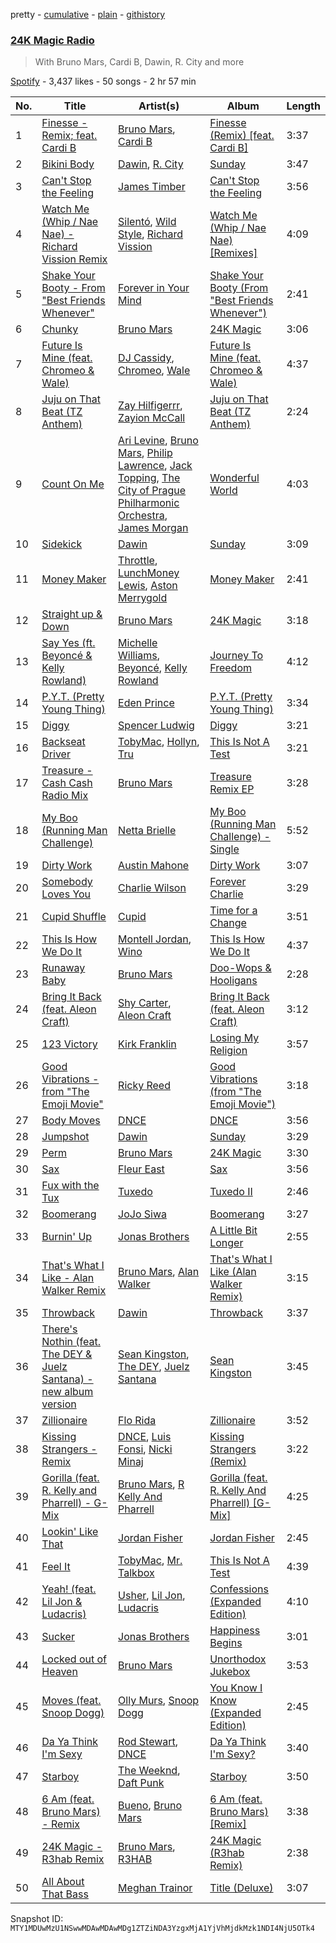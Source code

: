 pretty - [cumulative](/playlists/cumulative/37i9dQZF1E8LxY0mOH4jEX.md) - [plain](/playlists/plain/37i9dQZF1E8LxY0mOH4jEX) - [githistory](https://github.githistory.xyz/mackorone/spotify-playlist-archive/blob/main/playlists/plain/37i9dQZF1E8LxY0mOH4jEX)

### [24K Magic Radio](https://open.spotify.com/playlist/37i9dQZF1E8LxY0mOH4jEX)

> With Bruno Mars, Cardi B, Dawin, R\. City and more

[Spotify](https://open.spotify.com/user/spotify) - 3,437 likes - 50 songs - 2 hr 57 min

| No. | Title | Artist(s) | Album | Length |
|---|---|---|---|---|
| 1 | [Finesse \- Remix; feat\. Cardi B](https://open.spotify.com/track/3Vo4wInECJQuz9BIBMOu8i) | [Bruno Mars](https://open.spotify.com/artist/0du5cEVh5yTK9QJze8zA0C), [Cardi B](https://open.spotify.com/artist/4kYSro6naA4h99UJvo89HB) | [Finesse \(Remix\) \[feat\. Cardi B\]](https://open.spotify.com/album/3mumK2ar9b4JPhVOZR0V2p) | 3:37 |
| 2 | [Bikini Body](https://open.spotify.com/track/0mM39ptTtRKkeSfwsFKFxt) | [Dawin](https://open.spotify.com/artist/46GXASE9LHzyssNqKOInUu), [R\. City](https://open.spotify.com/artist/4TH4BHy0LdBi3dpBW4P2UX) | [Sunday](https://open.spotify.com/album/4wixCIPVwEHSNKSpv0UVVd) | 3:47 |
| 3 | [Can't Stop the Feeling](https://open.spotify.com/track/77j7GafMj2Rqd8YCOry3b8) | [James Timber](https://open.spotify.com/artist/0VfKmIFE9J4ahYak0oXFZT) | [Can't Stop the Feeling](https://open.spotify.com/album/67TKBOI36cMhyAQLM88DiM) | 3:56 |
| 4 | [Watch Me \(Whip / Nae Nae\) \- Richard Vission Remix](https://open.spotify.com/track/4SYLxtZVXqSurRoK1DxzpV) | [Silentó](https://open.spotify.com/artist/7juKTDFlPesGeWQ1GmjmOv), [Wild Style](https://open.spotify.com/artist/5k2RGrnyuitw9rqnbvw9OI), [Richard Vission](https://open.spotify.com/artist/3EBdhh05GoAX3lIqJSPVXt) | [Watch Me \(Whip / Nae Nae\) \[Remixes\]](https://open.spotify.com/album/15iuVx60KdBgECADSwojhr) | 4:09 |
| 5 | [Shake Your Booty \- From "Best Friends Whenever"](https://open.spotify.com/track/6fG9pxz3dwpHWmRMG7BU38) | [Forever in Your Mind](https://open.spotify.com/artist/6gQnbY1egUGK5llcWsrwgE) | [Shake Your Booty \(From "Best Friends Whenever"\)](https://open.spotify.com/album/3tuu3BwNAwhYvGjOboQHxI) | 2:41 |
| 6 | [Chunky](https://open.spotify.com/track/0mBKv9DkYfQHjdMcw2jdyI) | [Bruno Mars](https://open.spotify.com/artist/0du5cEVh5yTK9QJze8zA0C) | [24K Magic](https://open.spotify.com/album/4PgleR09JVnm3zY1fW3XBA) | 3:06 |
| 7 | [Future Is Mine \(feat\. Chromeo & Wale\)](https://open.spotify.com/track/1885hHFhy3F04ZedxT6oHN) | [DJ Cassidy](https://open.spotify.com/artist/1xLOb1CC0N70wA28T7Q5uE), [Chromeo](https://open.spotify.com/artist/2mV8aJphiSHYJf43DxL7Gt), [Wale](https://open.spotify.com/artist/67nwj3Y5sZQLl72VNUHEYE) | [Future Is Mine \(feat\. Chromeo & Wale\)](https://open.spotify.com/album/4UTaihSVC8GRiMgN6ZAcrP) | 4:37 |
| 8 | [Juju on That Beat \(TZ Anthem\)](https://open.spotify.com/track/1lItf5ZXJc1by9SbPeljFd) | [Zay Hilfigerrr](https://open.spotify.com/artist/7nKeLE1toRtW4M279iS26h), [Zayion McCall](https://open.spotify.com/artist/5AsWcQXw4RJFRWBbwa0ti0) | [Juju on That Beat \(TZ Anthem\)](https://open.spotify.com/album/5sQTfUX9uSwfCtPiYGO20V) | 2:24 |
| 9 | [Count On Me](https://open.spotify.com/track/65xEkZOHHMvBujghgODp0P) | [Ari Levine](https://open.spotify.com/artist/4wLdBt2fxkoRkxZN4siKHD), [Bruno Mars](https://open.spotify.com/artist/0du5cEVh5yTK9QJze8zA0C), [Philip Lawrence](https://open.spotify.com/artist/45wuKcOpGlFuFWdWuBFfkO), [Jack Topping](https://open.spotify.com/artist/4RclS8dzrWyNjZv7EZBnFT), [The City of Prague Philharmonic Orchestra](https://open.spotify.com/artist/2oQJQUIpJFFnfKvHJA0xBu), [James Morgan](https://open.spotify.com/artist/7mC0zQ4J4cJPNGYFlmiQVC) | [Wonderful World](https://open.spotify.com/album/2Dp6gk8GVOkfaOOzSd4bPG) | 4:03 |
| 10 | [Sidekick](https://open.spotify.com/track/0X85L0csrSMt6mt4qgvd20) | [Dawin](https://open.spotify.com/artist/46GXASE9LHzyssNqKOInUu) | [Sunday](https://open.spotify.com/album/4wixCIPVwEHSNKSpv0UVVd) | 3:09 |
| 11 | [Money Maker](https://open.spotify.com/track/5YutJUfRYUcsnxNMYY1SuV) | [Throttle](https://open.spotify.com/artist/6mPZJXtFVaakznkRxdgWtC), [LunchMoney Lewis](https://open.spotify.com/artist/2iUbk5KhZYZt4CRvWbwb7S), [Aston Merrygold ](https://open.spotify.com/artist/0PHiin6bQggP8WzI7LgTtr) | [Money Maker](https://open.spotify.com/album/34ilNmHaZCjkkwb39LnMTj) | 2:41 |
| 12 | [Straight up & Down](https://open.spotify.com/track/2mrZYZGmPFV3QOyYPZ1zsn) | [Bruno Mars](https://open.spotify.com/artist/0du5cEVh5yTK9QJze8zA0C) | [24K Magic](https://open.spotify.com/album/4PgleR09JVnm3zY1fW3XBA) | 3:18 |
| 13 | [Say Yes \(ft\. Beyoncé & Kelly Rowland\)](https://open.spotify.com/track/3C8eeeWY2YpRFVXc8QuIXS) | [Michelle Williams](https://open.spotify.com/artist/6t7nbFAc2dUa7oNu7kBOui), [Beyoncé](https://open.spotify.com/artist/6vWDO969PvNqNYHIOW5v0m), [Kelly Rowland](https://open.spotify.com/artist/3AuMNF8rQAKOzjYppFNAoB) | [Journey To Freedom](https://open.spotify.com/album/7Fh71Naq5M3PhImyhQweC0) | 4:12 |
| 14 | [P.Y.T\. \(Pretty Young Thing\)](https://open.spotify.com/track/6rZjEUxUXGue4D70LJP7SH) | [Eden Prince](https://open.spotify.com/artist/31Eea8xaK1xAMyJy2iWE0z) | [P.Y.T\. \(Pretty Young Thing\)](https://open.spotify.com/album/212GrglE05qH9u0H0KrtjR) | 3:34 |
| 15 | [Diggy](https://open.spotify.com/track/6RotBIo70VVzEcOhvgJGPC) | [Spencer Ludwig](https://open.spotify.com/artist/6miuYP0AovZaaKpRFaDQMQ) | [Diggy](https://open.spotify.com/album/0kYtfexGsDpywS0HbQLus0) | 3:21 |
| 16 | [Backseat Driver](https://open.spotify.com/track/3ZQsO0kHzczapEdCrEYG4f) | [TobyMac](https://open.spotify.com/artist/5VX8hxrcfJWwaTLiqGUHG3), [Hollyn](https://open.spotify.com/artist/2E6Nnh7AAOVajEHHRDALav), [Tru](https://open.spotify.com/artist/3Ow1ithNHVDgRzNyVckQxV) | [This Is Not A Test](https://open.spotify.com/album/5cv2FBz4B4x0WpAjMSI1UG) | 3:21 |
| 17 | [Treasure \- Cash Cash Radio Mix](https://open.spotify.com/track/7dQGDSVjt1vS6BsDURjYhS) | [Bruno Mars](https://open.spotify.com/artist/0du5cEVh5yTK9QJze8zA0C) | [Treasure Remix EP](https://open.spotify.com/album/7yBnuW3SpMKy3EB9iU0C7p) | 3:28 |
| 18 | [My Boo \(Running Man Challenge\)](https://open.spotify.com/track/4Jhkq6I18Rm3a3coTIOUrQ) | [Netta Brielle](https://open.spotify.com/artist/6yym2cpIe5mrZdTYyq2muC) | [My Boo \(Running Man Challenge\) \- Single](https://open.spotify.com/album/4JNhbubNqR9GecJWtzSIbh) | 5:52 |
| 19 | [Dirty Work](https://open.spotify.com/track/28duVDTZdcQ9ppAoVauGlB) | [Austin Mahone](https://open.spotify.com/artist/04abdnqPQe2N4fjztDea6z) | [Dirty Work](https://open.spotify.com/album/7t2q7sadshoX7BBMwnHUQA) | 3:07 |
| 20 | [Somebody Loves You](https://open.spotify.com/track/1jAMA8Ut39vHYfso9WfRUZ) | [Charlie Wilson](https://open.spotify.com/artist/6CxZzQFUTM6AzgluGwtq5w) | [Forever Charlie](https://open.spotify.com/album/4KpkTYXWPslgDC6GGxCUuY) | 3:29 |
| 21 | [Cupid Shuffle](https://open.spotify.com/track/07Tx168RSsUS1HqkDIOZbH) | [Cupid](https://open.spotify.com/artist/0lax1ZgWclW6mZFaGu27MM) | [Time for a Change](https://open.spotify.com/album/1tDyAU95D65Shy34JxsQCu) | 3:51 |
| 22 | [This Is How We Do It](https://open.spotify.com/track/1poBO3pO6fkqPYG6n8J5cX) | [Montell Jordan](https://open.spotify.com/artist/0iVrCROxeyon7MZUW3MfzT), [Wino](https://open.spotify.com/artist/2UEm3mXEPGyxeWQJYc8WSx) | [This Is How We Do It](https://open.spotify.com/album/6VTrm81s50qmidaYI6EjiQ) | 4:37 |
| 23 | [Runaway Baby](https://open.spotify.com/track/5MMLS3xm12D7N26xlfFApr) | [Bruno Mars](https://open.spotify.com/artist/0du5cEVh5yTK9QJze8zA0C) | [Doo\-Wops & Hooligans](https://open.spotify.com/album/1uyf3l2d4XYwiEqAb7t7fX) | 2:28 |
| 24 | [Bring It Back \(feat\. Aleon Craft\)](https://open.spotify.com/track/1f3o6PC6D1ktibi8s8Gugx) | [Shy Carter](https://open.spotify.com/artist/7JZafQsN8syJ9agEtcyP4V), [Aleon Craft](https://open.spotify.com/artist/0UydoE18yZR08IhCvSH1Lf) | [Bring It Back \(feat\. Aleon Craft\)](https://open.spotify.com/album/5oWM0xCp55kUPazFoROcCG) | 3:12 |
| 25 | [123 Victory](https://open.spotify.com/track/0hDTfFE4QECNZAuVTkcGLH) | [Kirk Franklin](https://open.spotify.com/artist/4akybxRTGHJZ1DXjLhJ1qu) | [Losing My Religion](https://open.spotify.com/album/5jmz4EGoRRbBvzaLRNAPEA) | 3:57 |
| 26 | [Good Vibrations \- from "The Emoji Movie"](https://open.spotify.com/track/0L4Fa4uuIPsDw5380F9FyJ) | [Ricky Reed](https://open.spotify.com/artist/5Q7Fmn2aPAdijQIUzobRdZ) | [Good Vibrations \(from "The Emoji Movie"\)](https://open.spotify.com/album/5D4nAEnp3bfsAXU5x66Ks2) | 3:18 |
| 27 | [Body Moves](https://open.spotify.com/track/2igbKtoBMXdYgYPkCpl0V4) | [DNCE](https://open.spotify.com/artist/6T5tfhQCknKG4UnH90qGnz) | [DNCE](https://open.spotify.com/album/3Wv4X8OA65pGpFzBkuUgAh) | 3:56 |
| 28 | [Jumpshot](https://open.spotify.com/track/5GTNt44FIgCax5hjsrqNaB) | [Dawin](https://open.spotify.com/artist/46GXASE9LHzyssNqKOInUu) | [Sunday](https://open.spotify.com/album/4wixCIPVwEHSNKSpv0UVVd) | 3:29 |
| 29 | [Perm](https://open.spotify.com/track/1I6pKIyaBp4OebTGLJpCCC) | [Bruno Mars](https://open.spotify.com/artist/0du5cEVh5yTK9QJze8zA0C) | [24K Magic](https://open.spotify.com/album/4PgleR09JVnm3zY1fW3XBA) | 3:30 |
| 30 | [Sax](https://open.spotify.com/track/20dJUFrfY0TBZ7HHhJgjsg) | [Fleur East](https://open.spotify.com/artist/37mtx80nMDETlbsq2eFCzc) | [Sax](https://open.spotify.com/album/5rywm2MmNo44XiEXaVyMJ8) | 3:56 |
| 31 | [Fux with the Tux](https://open.spotify.com/track/5pdyEWdUmpbxs9jkAagOMh) | [Tuxedo](https://open.spotify.com/artist/0CCqHvxGgfjJzwzQzmPlEr) | [Tuxedo II](https://open.spotify.com/album/6iDvvsXxNNCiwSUQhixa68) | 2:46 |
| 32 | [Boomerang](https://open.spotify.com/track/79l5JbcB7MVcjmYlvgq9KQ) | [JoJo Siwa](https://open.spotify.com/artist/3Iq6waFNaQnjLjEjp2l3nc) | [Boomerang](https://open.spotify.com/album/4XjsEEC0egjD59vuN93ep5) | 3:27 |
| 33 | [Burnin' Up](https://open.spotify.com/track/2VEsmoek0sol9MnJFyoG9e) | [Jonas Brothers](https://open.spotify.com/artist/7gOdHgIoIKoe4i9Tta6qdD) | [A Little Bit Longer](https://open.spotify.com/album/4jcRw4qVurxoZcfIYPKDpz) | 2:55 |
| 34 | [That's What I Like \- Alan Walker Remix](https://open.spotify.com/track/1KtU0WCq472KzqCXgMOxkS) | [Bruno Mars](https://open.spotify.com/artist/0du5cEVh5yTK9QJze8zA0C), [Alan Walker](https://open.spotify.com/artist/7vk5e3vY1uw9plTHJAMwjN) | [That's What I Like \(Alan Walker Remix\)](https://open.spotify.com/album/6LD3J50OxLEQbAB8ahoj1S) | 3:15 |
| 35 | [Throwback](https://open.spotify.com/track/0JdeSPAguvtP4CYx6ZEMk4) | [Dawin](https://open.spotify.com/artist/46GXASE9LHzyssNqKOInUu) | [Throwback](https://open.spotify.com/album/1o2vuUMLSOxeZsjcMIN9Nn) | 3:37 |
| 36 | [There's Nothin \(feat\. The DEY & Juelz Santana\) \- new album version](https://open.spotify.com/track/5w86HjXc60QjhMUAFAeLTf) | [Sean Kingston](https://open.spotify.com/artist/6S0dmVVn4udvppDhZIWxCr), [The DEY](https://open.spotify.com/artist/7wLtB7m9vOEkoEo3WqZZcx), [Juelz Santana](https://open.spotify.com/artist/6Uh8uJyN9g7oFjDK16nJgb) | [Sean Kingston](https://open.spotify.com/album/1y6Vw5HI0HmLOY2EtzLiPh) | 3:45 |
| 37 | [Zillionaire](https://open.spotify.com/track/2BzdkiamnFVJPiR6N5YJ4d) | [Flo Rida](https://open.spotify.com/artist/0jnsk9HBra6NMjO2oANoPY) | [Zillionaire](https://open.spotify.com/album/28waz2jVwiH8lqF9A4voYx) | 3:52 |
| 38 | [Kissing Strangers \- Remix](https://open.spotify.com/track/3fyDvrWXYR9PGPDa7rYAMl) | [DNCE](https://open.spotify.com/artist/6T5tfhQCknKG4UnH90qGnz), [Luis Fonsi](https://open.spotify.com/artist/4V8Sr092TqfHkfAA5fXXqG), [Nicki Minaj](https://open.spotify.com/artist/0hCNtLu0JehylgoiP8L4Gh) | [Kissing Strangers \(Remix\)](https://open.spotify.com/album/6HgplugVwkEz7vJxvfasAR) | 3:22 |
| 39 | [Gorilla \(feat\. R\. Kelly and Pharrell\) \- G\-Mix](https://open.spotify.com/track/7uVKvaDWDpss7Ldj9kypLX) | [Bruno Mars](https://open.spotify.com/artist/0du5cEVh5yTK9QJze8zA0C), [R Kelly And Pharrell](https://open.spotify.com/artist/5QZeesTo3iO4bNkJLawgJm) | [Gorilla \(feat\. R\. Kelly And Pharrell\) \[G\-Mix\]](https://open.spotify.com/album/07OCQAUAQaZmKORKt2StFm) | 4:25 |
| 40 | [Lookin' Like That](https://open.spotify.com/track/49WkAn1PXc5IbfXGiBIjIf) | [Jordan Fisher](https://open.spotify.com/artist/60wslYioiBcxSTInM4nIy2) | [Jordan Fisher](https://open.spotify.com/album/6zc8a8V90y4SOtcZT6mbOx) | 2:45 |
| 41 | [Feel It](https://open.spotify.com/track/7Fu8J4ddQBl9zf1tUbXrMc) | [TobyMac](https://open.spotify.com/artist/5VX8hxrcfJWwaTLiqGUHG3), [Mr\. Talkbox](https://open.spotify.com/artist/3ZGbMG70LcEEo7SBIE3jMH) | [This Is Not A Test](https://open.spotify.com/album/5cv2FBz4B4x0WpAjMSI1UG) | 4:39 |
| 42 | [Yeah! \(feat\. Lil Jon & Ludacris\)](https://open.spotify.com/track/5rb9QrpfcKFHM1EUbSIurX) | [Usher](https://open.spotify.com/artist/23zg3TcAtWQy7J6upgbUnj), [Lil Jon](https://open.spotify.com/artist/7sfl4Xt5KmfyDs2T3SVSMK), [Ludacris](https://open.spotify.com/artist/3ipn9JLAPI5GUEo4y4jcoi) | [Confessions \(Expanded Edition\)](https://open.spotify.com/album/1RM6MGv6bcl6NrAG8PGoZk) | 4:10 |
| 43 | [Sucker](https://open.spotify.com/track/22vgEDb5hykfaTwLuskFGD) | [Jonas Brothers](https://open.spotify.com/artist/7gOdHgIoIKoe4i9Tta6qdD) | [Happiness Begins](https://open.spotify.com/album/1Uf67JAtkVWfdydzFFqNF2) | 3:01 |
| 44 | [Locked out of Heaven](https://open.spotify.com/track/3w3y8KPTfNeOKPiqUTakBh) | [Bruno Mars](https://open.spotify.com/artist/0du5cEVh5yTK9QJze8zA0C) | [Unorthodox Jukebox](https://open.spotify.com/album/58ufpQsJ1DS5kq4hhzQDiI) | 3:53 |
| 45 | [Moves \(feat\. Snoop Dogg\)](https://open.spotify.com/track/0Nkt36AVGOmfV1cJmFr74P) | [Olly Murs](https://open.spotify.com/artist/3whuHq0yGx60atvA2RCVRW), [Snoop Dogg](https://open.spotify.com/artist/7hJcb9fa4alzcOq3EaNPoG) | [You Know I Know \(Expanded Edition\)](https://open.spotify.com/album/6Z6lqEBbZq9Rbf7aYRxAZP) | 2:45 |
| 46 | [Da Ya Think I'm Sexy](https://open.spotify.com/track/058VOmj2vkyItyKHFLc8vF) | [Rod Stewart](https://open.spotify.com/artist/2y8Jo9CKhJvtfeKOsYzRdT), [DNCE](https://open.spotify.com/artist/6T5tfhQCknKG4UnH90qGnz) | [Da Ya Think I'm Sexy?](https://open.spotify.com/album/5R9aNxFDDbjiLOi56sLpYa) | 3:40 |
| 47 | [Starboy](https://open.spotify.com/track/7MXVkk9YMctZqd1Srtv4MB) | [The Weeknd](https://open.spotify.com/artist/1Xyo4u8uXC1ZmMpatF05PJ), [Daft Punk](https://open.spotify.com/artist/4tZwfgrHOc3mvqYlEYSvVi) | [Starboy](https://open.spotify.com/album/2ODvWsOgouMbaA5xf0RkJe) | 3:50 |
| 48 | [6 Am \(feat\. Bruno Mars\) \- Remix](https://open.spotify.com/track/5dgF9BQYF1AVOk3YvyUzLD) | [Bueno](https://open.spotify.com/artist/0YAO9P4v43mlSAgZE5oa55), [Bruno Mars](https://open.spotify.com/artist/0du5cEVh5yTK9QJze8zA0C) | [6 Am \(feat\. Bruno Mars\) \[Remix\]](https://open.spotify.com/album/5monV5a5nOHtp6R0zVzQrc) | 3:38 |
| 49 | [24K Magic \- R3hab Remix](https://open.spotify.com/track/1nSzCAvAvzJj5oIt7m90G0) | [Bruno Mars](https://open.spotify.com/artist/0du5cEVh5yTK9QJze8zA0C), [R3HAB](https://open.spotify.com/artist/6cEuCEZu7PAE9ZSzLLc2oQ) | [24K Magic \(R3hab Remix\)](https://open.spotify.com/album/1onK6XeDccA2NW6SlzQMNK) | 2:38 |
| 50 | [All About That Bass](https://open.spotify.com/track/5jE48hhRu8E6zBDPRSkEq7) | [Meghan Trainor](https://open.spotify.com/artist/6JL8zeS1NmiOftqZTRgdTz) | [Title \(Deluxe\)](https://open.spotify.com/album/5W98Ab4VvQEuFEE4TIe5fE) | 3:07 |

Snapshot ID: `MTY1MDUwMzU1NSwwMDAwMDAwMDg1ZTZiNDA3YzgxMjA1YjVhMjdkMzk1NDI4NjU5OTk4`
